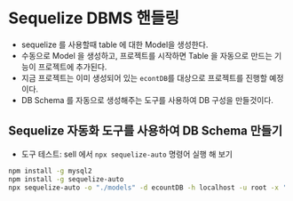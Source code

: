 # Sequelize DBMS 핸들링

- sequelize 를 사용할때 table 에 대한 Model을 생성한다.
- 수동으로 Model 을 생성하고, 프로젝트를 시작하면 Table 을 자동으로 만드는 기능이 프로젝트에 추가된다.
- 지금 프로젝트는 이미 생성되어 있는 `econtDB`를 대상으로 프로젝트를 진행할 예정이다.
- DB Schema 를 자동으로 생성해주는 도구를 사용하여 DB 구성을 만들것이다.

## Sequelize 자동화 도구를 사용하여 DB Schema 만들기

- 도구 테스트: sell 에서 `npx sequelize-auto` 명령어 실행 해 보기

```bash
npm install -g mysql2
npm install -g sequelize-auto
npx sequelize-auto -o "./models" -d ecountDB -h localhost -u root -x '!Biz8080' -e mysql -l esm
```
